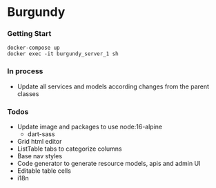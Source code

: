 # Burgundy

### Getting Start
```shell
docker-compose up
docker exec -it burgundy_server_1 sh
```

### In process
- Update all services and models according changes from the parent classes

### Todos
- Update image and packages to use node:16-alpine
  - dart-sass
- Grid html editor
- ListTable tabs to categorize columns
- Base nav styles
- Code generator to generate resource models, apis and admin UI
- Editable table cells
- i18n